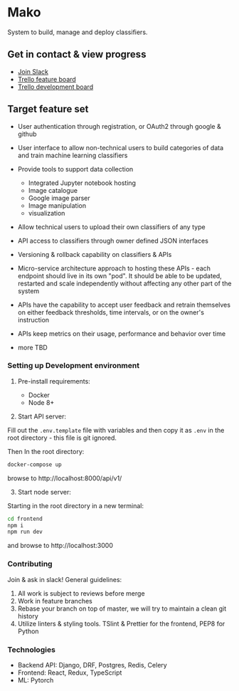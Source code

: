 # Mako

System to build, manage and deploy classifiers.

## Get in contact & view progress

- [Join Slack](https://join.slack.com/t/mako-app/shared_invite/enQtMzgyMDA5MjQ3NTY4LTAyOTk5NDI0ZDYzYjhmYzY5YmM1NmU3NDljYWI0OThiNzkwOTAxZjI5ZTA4YzIzNjcyNTYzNmNlNzkyYWQ1ODc)
- [Trello feature board](https://trello.com/b/sFrWSZjs/features)
- [Trello development board](https://trello.com/b/APQNIYqL/development)
    

## Target feature set

- User authentication through registration, or OAuth2 through google & github
- User interface to allow non-technical users to build categories of data and train
machine learning classifiers
- Provide tools to support data collection
    - Integrated Jupyter notebook hosting
    - Image catalogue
    - Google image parser
    - Image manipulation
    - visualization

- Allow technical users to upload their own classifiers of any type
- API access to classifiers through owner defined JSON interfaces
- Versioning & rollback capability on classifiers & APIs
- Micro-service architecture approach to hosting these APIs - each endpoint should live
in its own "pod". It should be able to be updated, restarted and scale independently without
affecting any other part of the system
- APIs have the capability to accept user feedback and retrain themselves
on either feedback thresholds, time intervals, or on the owner's instruction
- APIs keep metrics on their usage, performance and behavior over time
- more TBD

### Setting up Development environment

1. Pre-install requirements:
    
    - Docker
    - Node 8+
    
2. Start API server:

Fill out the `.env.template` file with variables and then copy it as `.env`
in the root directory - this file is git ignored.

Then In the root directory:
```bash
docker-compose up
```

browse to http://localhost:8000/api/v1/

3. Start node server:

Starting in the root directory in a new terminal:
```bash
cd frontend
npm i
npm run dev
```

and browse to http://localhost:3000

### Contributing

Join & ask in slack! General guidelines:

1. All work is subject to reviews before merge
2. Work in feature branches
3. Rebase your branch on top of master, we will try to maintain a clean git history
4. Utilize linters & styling tools. TSlint & Prettier for the frontend, PEP8 for Python


### Technologies

- Backend API: Django, DRF, Postgres, Redis, Celery
- Frontend: React, Redux, TypeScript
- ML: Pytorch


